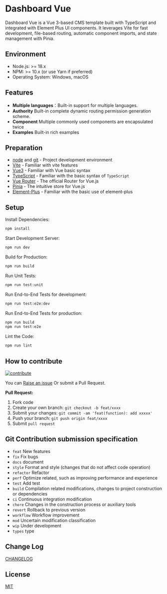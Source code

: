 # Dashboard Vue

Dashboard Vue is a Vue 3-based CMS template built with TypeScript and integrated with Element Plus UI components. It
leverages Vite for fast development, file-based routing, automatic component imports, and state management with Pinia.

## Environment

- Node.js: >= 18.x
- NPM: >= 10.x (or use Yarn if preferred)
- Operating System: Windows, macOS

## Features

- **Multiple languages**：Built-in support for multiple languages.
- **Authority** Built-in complete dynamic routing permission generation scheme.
- **Component** Multiple commonly used components are encapsulated twice
- **Examples** Built-in rich examples

## Preparation

- [node](http://nodejs.org/) and [git](https://git-scm.com/) - Project development environment
- [Vite](https://vitejs.dev/) - Familiar with vite features
- [Vue3](https://v3.vuejs.org/) - Familiar with Vue basic syntax
- [TypeScript](https://www.typescriptlang.org/) - Familiar with the basic syntax of `TypeScript`
- [Vue Router](https://router.vuejs.org/) - The official Router for Vue.js
- [Pinia](https://pinia.vuejs.org/) - The intuitive store for Vue.js
- [Element-Plus](https://element-plus.org/) - Familiar with the basic use of element-plus

## Setup

Install Dependencies:

```sh
npm install
```

Start Development Server:

```sh
npm run dev
```

Build for Production:

```sh
npm run build
```

Run Unit Tests:

```sh
npm run test:unit
```

Run End-to-End Tests for development:

```sh
npm run test:e2e:dev
```

Run End-to-End Tests for production:

```sh
npm run build
npm run test:e2e
```

Lint the Code:

```sh
npm run lint
```

## How to contribute
<a href="https://github.com/bangsite/cms-vue-element-ui/graphs/contributors">
  <img src="https://contrib.rocks/image?repo=bangsite/cms-vue-element-ui"  alt="contribute"/>
</a>

You can [Raise an issue](https://github.com/bangsite/cms-vue-element-ui/issues/new) Or submit a Pull Request.

**Pull Request:**

1. Fork code
2. Create your own branch: `git checkout -b feat/xxxx`
3. Submit your changes: `git commit -am 'feat(function): add xxxxx'`
4. Push your branch: `git push origin feat/xxxx`
5. Submit `pull request`

## Git Contribution submission specification

- `feat` New features
- `fix` Fix bugs
- `docs` document
- `style` Format and style (changes that do not affect code operation)
- `refactor` Refactor
- `perf` Optimize related, such as improving performance and experience
- `test` Add test
- `build` Compilation related modifications, changes to project construction or dependencies
- `ci` Continuous integration modification
- `chore` Changes in the construction process or auxiliary tools
- `revert` Rollback to previous version
- `workflow` Workflow improvement
- `mod` Uncertain modification classification
- `wip` Under development
- `types` type

## Change Log

[CHANGELOG](./CHANGELOG.md)

## License
[MIT](./LICENSE)
